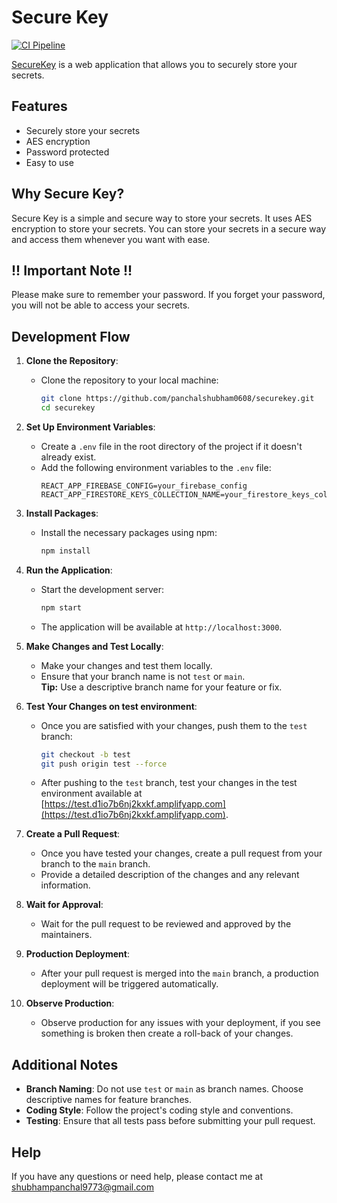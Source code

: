 # Secure Key
[![CI Pipeline](https://github.com/panchalshubham0608/securekey/actions/workflows/react_test.yml/badge.svg?branch=main)](https://github.com/panchalshubham0608/securekey/actions/workflows/react_test.yml)

[SecureKey](https://main.d1io7b6nj2kxkf.amplifyapp.com) is a web application that allows you to securely store your secrets. 

## Features
- Securely store your secrets
- AES encryption
- Password protected
- Easy to use

## Why Secure Key?
Secure Key is a simple and secure way to store your secrets. It uses AES encryption to store your secrets. You can store your secrets in a secure way and access them whenever you want with ease.

## !! Important Note !!
Please make sure to remember your password. If you forget your password, you will not be able to access your secrets.

## Development Flow
1. **Clone the Repository**:
   - Clone the repository to your local machine:
     ```sh
     git clone https://github.com/panchalshubham0608/securekey.git
     cd securekey
     ```

2. **Set Up Environment Variables**:
   - Create a `.env` file in the root directory of the project if it doesn't already exist.
   - Add the following environment variables to the `.env` file:
     ```env
     REACT_APP_FIREBASE_CONFIG=your_firebase_config
     REACT_APP_FIRESTORE_KEYS_COLLECTION_NAME=your_firestore_keys_collection_name
     ```

3. **Install Packages**:
   - Install the necessary packages using npm:
     ```sh
     npm install
     ```

4. **Run the Application**:
   - Start the development server:
     ```sh
     npm start
     ```
   - The application will be available at `http://localhost:3000`.

5. **Make Changes and Test Locally**:
   - Make your changes and test them locally.
   - Ensure that your branch name is not `test` or `main`.  
   **Tip:** Use a descriptive branch name for your feature or fix.

6. **Test Your Changes on test environment**:
   - Once you are satisfied with your changes, push them to the `test` branch:
     ```sh
     git checkout -b test
     git push origin test --force
     ```
   - After pushing to the `test` branch, test your changes in the test environment available at [https://test.d1io7b6nj2kxkf.amplifyapp.com](https://test.d1io7b6nj2kxkf.amplifyapp.com).

7. **Create a Pull Request**:
   - Once you have tested your changes, create a pull request from your branch to the `main` branch.
   - Provide a detailed description of the changes and any relevant information.

8. **Wait for Approval**:
   - Wait for the pull request to be reviewed and approved by the maintainers.

9. **Production Deployment**:
    - After your pull request is merged into the `main` branch, a production deployment will be triggered automatically.

10. **Observe Production**:
    - Observe production for any issues with your deployment, if you see something is broken then create a roll-back of your changes.

## Additional Notes

- **Branch Naming**: Do not use `test` or `main` as branch names. Choose descriptive names for feature branches.
- **Coding Style**: Follow the project's coding style and conventions.
- **Testing**: Ensure that all tests pass before submitting your pull request.


## Help
If you have any questions or need help, please contact me at [shubhampanchal9773@gmail.com](mailto:shubhampanchal9773@gmail.com)
